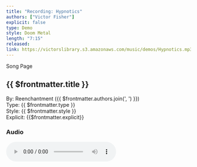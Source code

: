 ```yaml
---
title: "Recording: Hypnotics"
authors: ["Victor Fisher"]
explicit: false
type: Demo
style: Doom Metal
length: "7:15"
released:
link: https://victorslibrary.s3.amazonaws.com/music/demos/Hypnotics.mp3
---
```


<g-link to="/44">Song Page</g-link>

## {{ $frontmatter.title }}

By: <g-link to="/16">Reenchantment</g-link> ({{ $frontmatter.authors.join(', ') }})  
Type: {{ $frontmatter.type }}  
Style: {{ $frontmatter.style }}  
Explicit: {{$frontmatter.explicit}}

### Audio

<audio controls controlsList="nodownload">
  <source :src="$frontmatter.link" type="audio/mpeg">
Your browser does not support the audio element.
</audio>
